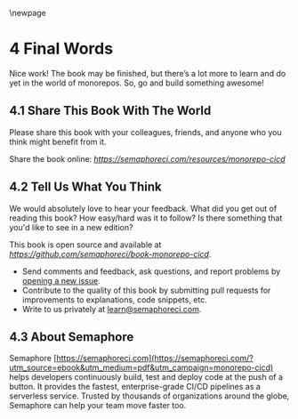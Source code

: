 \newpage

# 4 Final Words

Nice work! The book may be finished, but there’s a lot more to learn and do yet in the world of monorepos. So, go and build something awesome!

## 4.1 Share This Book With The World

Please share this book with your colleagues, friends, and anyone who you think might benefit from it.

Share the book online: _<https://semaphoreci.com/resources/monorepo-cicd>_

## 4.2 Tell Us What You Think

We would absolutely love to hear your feedback. What did you get out of reading this book? How easy/hard was it to follow? Is there something that you'd like to see in a new edition?

This book is open source and available at
_<https://github.com/semaphoreci/book-monorepo-cicd>_.

- Send comments and feedback, ask questions, and report problems by
[opening a new issue](https://github.com/semaphoreci/book-monorepo-cicd/issues).
- Contribute to the quality of this book by submitting pull requests for improvements to explanations, code snippets, etc.
- Write to us privately at <learn@semaphoreci.com>.

## 4.3 About Semaphore

Semaphore [https://semaphoreci.com](https://semaphoreci.com/?utm_source=ebook&utm_medium=pdf&utm_campaign=monorepo-cicd) helps developers continuously build, test and deploy code at the push of a button. It provides the fastest, enterprise-grade CI/CD pipelines as a serverless service. Trusted by thousands of organizations around the globe, Semaphore can help your team move faster too.
